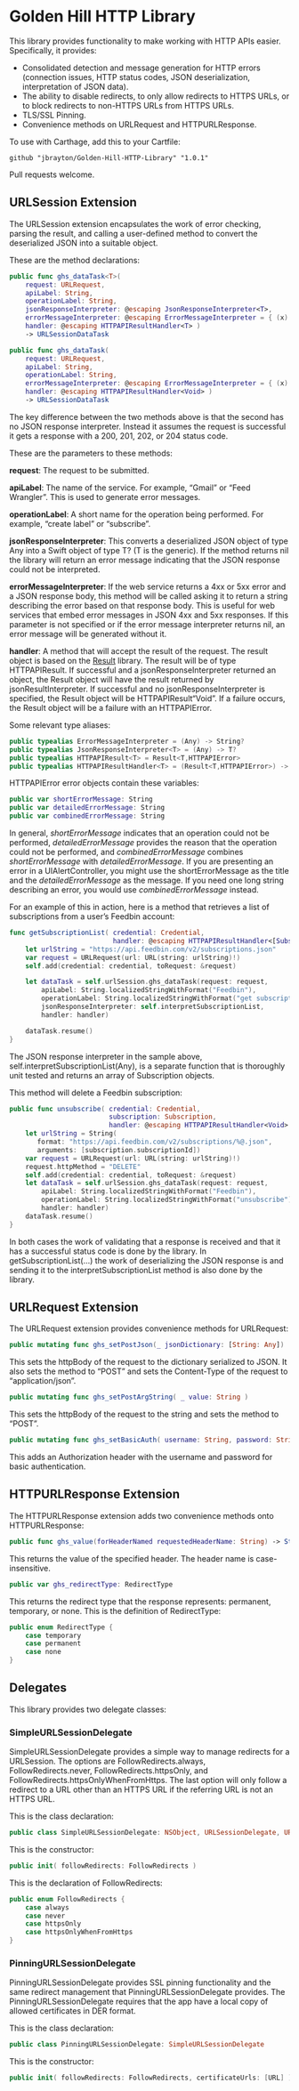 # Golden Hill HTTP Library

This library provides functionality to make working with HTTP APIs easier. Specifically, it provides:

* Consolidated detection and message generation for HTTP errors (connection issues, HTTP status codes, JSON deserialization, interpretation of JSON data).
* The ability to disable redirects, to only allow redirects to HTTPS URLs, or to block redirects to non-HTTPS URLs from HTTPS URLs.
* TLS/SSL Pinning.
* Convenience methods on URLRequest and HTTPURLResponse.

To use with Carthage, add this to your Cartfile:

    github "jbrayton/Golden-Hill-HTTP-Library" "1.0.1"

Pull requests welcome.

## URLSession Extension

The URLSession extension encapsulates the work of error checking, parsing the result, and calling a user-defined method to convert the deserialized JSON into a suitable object.

These are the method declarations:

```swift
public func ghs_dataTask<T>( 
    request: URLRequest, 
    apiLabel: String, 
    operationLabel: String, 
    jsonResponseInterpreter: @escaping JsonResponseInterpreter<T>, 
    errorMessageInterpreter: @escaping ErrorMessageInterpreter = { (x) in return nil }, 
    handler: @escaping HTTPAPIResultHandler<T> )
    -> URLSessionDataTask

public func ghs_dataTask( 
    request: URLRequest, 
    apiLabel: String, 
    operationLabel: String, 
    errorMessageInterpreter: @escaping ErrorMessageInterpreter = { (x) in return nil }, 
    handler: @escaping HTTPAPIResultHandler<Void> )
    -> URLSessionDataTask
```
    
The key difference between the two methods above is that the second has no JSON response interpreter. Instead it assumes the request is successful it gets a response with a 200, 201, 202, or 204 status code.

These are the parameters to these methods:

**request**: The request to be submitted.

**apiLabel**: The name of the service. For example, “Gmail” or “Feed Wrangler”. This is used to generate error messages.

**operationLabel**: A short name for the operation being performed. For example, “create label” or “subscribe”.

**jsonResponseInterpreter**: This converts a deserialized JSON object of type Any into a Swift object of type T? (T is the generic). If the method returns nil the library will return an error message indicating that the JSON response could not be interpreted.

**errorMessageInterpreter**: If the web service returns a 4xx or 5xx error and a JSON response body, this method will be called asking it to return a string describing the error based on that response body. This is useful for web services that embed error messages in JSON 4xx and 5xx responses. If this parameter is not specified or if the error message interpreter returns nil, an error message will be generated without it.

**handler**: A method that will accept the result of the request. The result object is based on the [Result](https://github.com/antitypical/Result) library. The result will be of type HTTPAPIResult<T>. If successful and a jsonResponseInterpreter returned an object, the Result object will have the result returned by jsonResultInterpreter. If successful and no jsonResponseInterpreter is specified, the Result object will be HTTPAPIResult&ldquo;Void&rdquo;. If a failure occurs, the Result object will be a failure with an HTTPAPIError.

Some relevant type aliases:

```swift
public typealias ErrorMessageInterpreter = (Any) -> String?
public typealias JsonResponseInterpreter<T> = (Any) -> T?
public typealias HTTPAPIResult<T> = Result<T,HTTPAPIError>
public typealias HTTPAPIResultHandler<T> = (Result<T,HTTPAPIError>) -> Void
```

HTTPAPIError error objects contain these variables:

```swift
public var shortErrorMessage: String
public var detailedErrorMessage: String
public var combinedErrorMessage: String
```

In general, *shortErrorMessage* indicates that an operation could not be performed, *detailedErrorMessage* provides the reason that the operation could not be performed, and *combinedErrorMessage* combines *shortErrorMessage* with *detailedErrorMessage*. If you are presenting an error in a UIAlertController, you might use the shortErrorMessage as the title and the *detailedErrorMessage* as the message. If you need one long string describing an error, you would use *combinedErrorMessage* instead.

For an example of this in action, here is a method that retrieves a list of subscriptions from a user’s Feedbin account:

```swift
func getSubscriptionList( credential: Credential, 
						  handler: @escaping HTTPAPIResultHandler<[Subscription]> ) {
	let urlString = "https://api.feedbin.com/v2/subscriptions.json"
	var request = URLRequest(url: URL(string: urlString)!)
	self.add(credential: credential, toRequest: &request)

	let dataTask = self.urlSession.ghs_dataTask(request: request, 
		apiLabel: String.localizedStringWithFormat("Feedbin"), 
		operationLabel: String.localizedStringWithFormat("get subscription list"), 
		jsonResponseInterpreter: self.interpretSubscriptionList, 
		handler: handler)

	dataTask.resume()
}
```

The JSON response interpreter in the sample above, self.interpretSubscriptionList(Any), is a separate function that is thoroughly unit tested and returns an array of Subscription objects. 

This method will delete a Feedbin subscription:

```swift
public func unsubscribe( credential: Credential, 
						 subscription: Subscription, 
						 handler: @escaping HTTPAPIResultHandler<Void> ) {
	let urlString = String(
	   format: "https://api.feedbin.com/v2/subscriptions/%@.json", 
	   arguments: [subscription.subscriptionId])
	var request = URLRequest(url: URL(string: urlString)!)
	request.httpMethod = "DELETE"
	self.add(credential: credential, toRequest: &request)
	let dataTask = self.urlSession.ghs_dataTask(request: request, 
		apiLabel: String.localizedStringWithFormat("Feedbin"), 
		operationLabel: String.localizedStringWithFormat("unsubscribe"), 
		handler: handler)
	dataTask.resume()
}
```

In both cases the work of validating that a response is received and that it has a successful status code is done by the library. In getSubscriptionList(...) the work of deserializing the JSON response is and sending it to the interpretSubscriptionList method is also done by the library.

## URLRequest Extension

The URLRequest extension provides convenience methods for URLRequest:

```swift
public mutating func ghs_setPostJson(_ jsonDictionary: [String: Any])
```

This sets the httpBody of the request to the dictionary serialized to JSON. It also sets the method to “POST” and sets the Content-Type of the request to “application/json”.

```swift
public mutating func ghs_setPostArgString( _ value: String )
```

This sets the httpBody of the request to the string and sets the method to “POST”.

```swift
public mutating func ghs_setBasicAuth( username: String, password: String )
```

This adds an Authorization header with the username and password for basic authentication.

## HTTPURLResponse Extension

The HTTPURLResponse extension adds two convenience methods onto HTTPURLResponse:

```swift
public func ghs_value(forHeaderNamed requestedHeaderName: String) -> String?
```

This returns the value of the specified header. The header name is case-insensitive.

```swift
public var ghs_redirectType: RedirectType
```

This returns the redirect type that the response represents: permanent, temporary, or none. This is the definition of RedirectType:

```swift
public enum RedirectType {
	case temporary
	case permanent
	case none
}
```


## Delegates

This library provides two delegate classes:

### SimpleURLSessionDelegate

SimpleURLSessionDelegate provides a simple way to manage redirects for a URLSession. The options are FollowRedirects.always, FollowRedirects.never, FollowRedirects.httpsOnly, and FollowRedirects.httpsOnlyWhenFromHttps. The last option will only follow a redirect to a URL other than an HTTPS URL if the referring URL is not an HTTPS URL.

This is the class declaration:

```swift
public class SimpleURLSessionDelegate: NSObject, URLSessionDelegate, URLSessionTaskDelegate
```

This is the constructor:

```swift
public init( followRedirects: FollowRedirects )
```

This is the declaration of FollowRedirects:

```swift
public enum FollowRedirects {
	case always
	case never
	case httpsOnly
	case httpsOnlyWhenFromHttps
}
```

### PinningURLSessionDelegate

PinningURLSessionDelegate provides SSL pinning functionality and the same redirect management that PinningURLSessionDelegate provides. The PinningURLSessionDelegate requires that the app have a local copy of allowed certificates in DER format.

This is the class declaration:

```swift
public class PinningURLSessionDelegate: SimpleURLSessionDelegate
```
    
This is the constructor:

```swift
public init( followRedirects: FollowRedirects, certificateUrls: [URL] )
```

